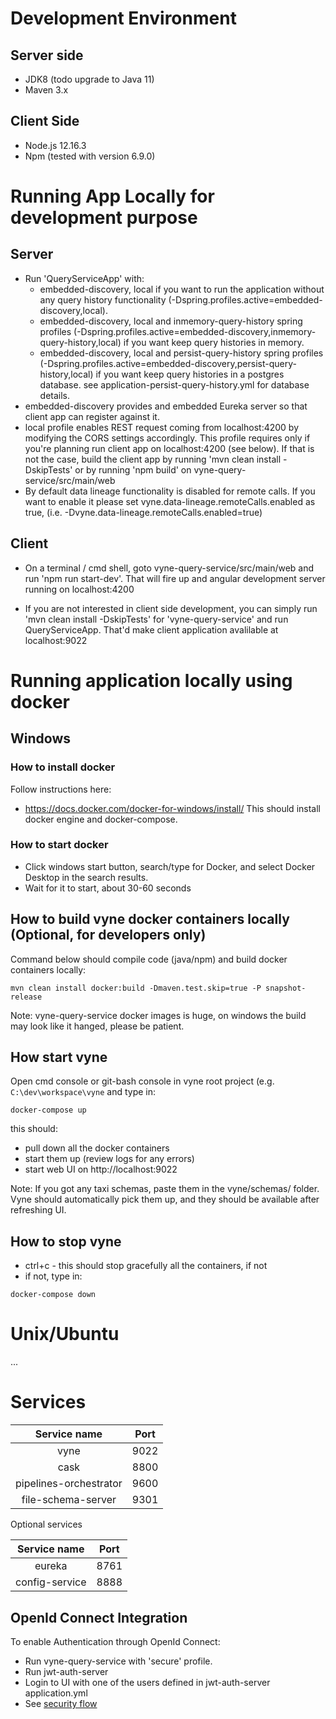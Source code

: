 # Development Environment

## Server side
* JDK8 (todo upgrade to Java 11)
* Maven 3.x

## Client Side

* Node.js 12.16.3
* Npm (tested with version 6.9.0)

# Running App Locally for development purpose

## Server

* Run 'QueryServiceApp' with:
    * embedded-discovery, local if you want to run the application without any query history functionality (-Dspring.profiles.active=embedded-discovery,local).
    * embedded-discovery, local and inmemory-query-history spring profiles (-Dspring.profiles.active=embedded-discovery,inmemory-query-history,local) if you want keep query histories in memory.
    * embedded-discovery, local and persist-query-history spring profiles (-Dspring.profiles.active=embedded-discovery,persist-query-history,local) if you want keep query histories in a postgres database.
      see application-persist-query-history.yml for database details.
* embedded-discovery provides and embedded Eureka server so that client app can register against it.
* local profile enables REST request coming from localhost:4200 by modifying the CORS settings accordingly. This profile
requires only if you're planning run client app on localhost:4200 (see below). If that is not the case, build the client app by running
'mvn clean install -DskipTests' or by running 'npm build' on vyne-query-service/src/main/web 
* By default data lineage functionality is disabled for remote calls. If you want to enable it please set vyne.data-lineage.remoteCalls.enabled as true,
(i.e. -Dvyne.data-lineage.remoteCalls.enabled=true)

## Client

* On a terminal / cmd shell, goto vyne-query-service/src/main/web  and run 'npm run start-dev'. That will fire up and angular development server
running on localhost:4200

* If you are not interested in client side development, you can simply run 'mvn clean install -DskipTests' for 'vyne-query-service' and
run QueryServiceApp. That'd make client application avalilable at localhost:9022


# Running application locally using docker

## Windows

### How to install docker
Follow instructions here:
* https://docs.docker.com/docker-for-windows/install/
This should install docker engine and docker-compose.

### How to start docker
* Click windows start button, search/type for Docker, and select Docker Desktop in the search results.
* Wait for it to start, about 30-60 seconds

## How to build vyne docker containers locally (Optional, for developers only)
Command below should compile code (java/npm) and build docker containers locally:
```
mvn clean install docker:build -Dmaven.test.skip=true -P snapshot-release
```
Note: vyne-query-service docker images is huge, on windows the build may look like it hanged, please be patient.

## How start vyne
Open cmd console or git-bash console in vyne root project (e.g. ```C:\dev\workspace\vyne``` and type in:
```
docker-compose up
```
this should:
* pull down all the docker containers
* start them up (review logs for any errors)
* start web UI on http://localhost:9022

Note: If you got any taxi schemas, paste them in the vyne/schemas/ folder.
Vyne should automatically pick them up, and they should be available after refreshing UI.

## How to stop vyne
* ctrl+c - this should stop gracefully all the containers, if not
* if not, type in:
```
docker-compose down
```

# Unix/Ubuntu
...


# Services

| Service name | Port |
| :---: | :---: |
| vyne | 9022 |  
| cask | 8800 |  
| pipelines-orchestrator | 9600 |
| file-schema-server | 9301 |  
  
Optional services

| Service name | Port |
| :---: | :---: |
| eureka | 8761 |  
| config-service | 8888 | 

## OpenId Connect Integration

To enable Authentication through OpenId Connect:

* Run vyne-query-service with 'secure' profile.
* Run jwt-auth-server
* Login to UI with one of the users defined in jwt-auth-server application.yml
* See [security flow](./security.puml)
